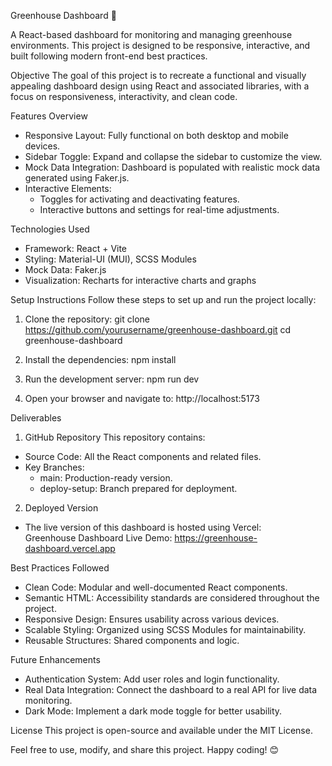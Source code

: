 
Greenhouse Dashboard 🌱

A React-based dashboard for monitoring and managing greenhouse environments. This project is designed to be responsive, interactive, and built following modern front-end best practices.

Objective
The goal of this project is to recreate a functional and visually appealing dashboard design using React and associated libraries, with a focus on responsiveness, interactivity, and clean code.

Features Overview
- Responsive Layout: Fully functional on both desktop and mobile devices.
- Sidebar Toggle: Expand and collapse the sidebar to customize the view.
- Mock Data Integration: Dashboard is populated with realistic mock data generated using Faker.js.
- Interactive Elements:
  - Toggles for activating and deactivating features.
  - Interactive buttons and settings for real-time adjustments.

Technologies Used
- Framework: React + Vite
- Styling: Material-UI (MUI), SCSS Modules
- Mock Data: Faker.js
- Visualization: Recharts for interactive charts and graphs

Setup Instructions
Follow these steps to set up and run the project locally:

1. Clone the repository:
   git clone https://github.com/yourusername/greenhouse-dashboard.git
   cd greenhouse-dashboard

2. Install the dependencies:
   npm install

3. Run the development server:
   npm run dev

4. Open your browser and navigate to:
   http://localhost:5173

Deliverables
1. GitHub Repository
This repository contains:
- Source Code: All the React components and related files.
- Key Branches:
  - main: Production-ready version.
  - deploy-setup: Branch prepared for deployment.

2. Deployed Version
- The live version of this dashboard is hosted using Vercel:  
  Greenhouse Dashboard Live Demo: https://greenhouse-dashboard.vercel.app

Best Practices Followed
- Clean Code: Modular and well-documented React components.
- Semantic HTML: Accessibility standards are considered throughout the project.
- Responsive Design: Ensures usability across various devices.
- Scalable Styling: Organized using SCSS Modules for maintainability.
- Reusable Structures: Shared components and logic.

Future Enhancements
- Authentication System: Add user roles and login functionality.
- Real Data Integration: Connect the dashboard to a real API for live data monitoring.
- Dark Mode: Implement a dark mode toggle for better usability.

License
This project is open-source and available under the MIT License.

Feel free to use, modify, and share this project. Happy coding! 😊
